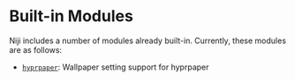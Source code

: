 # Built-in Modules

Niji includes a number of modules already built-in. Currently, these
modules are as follows:

- [`hyprpaper`](./hyprpaper.md): Wallpaper setting support for hyprpaper
